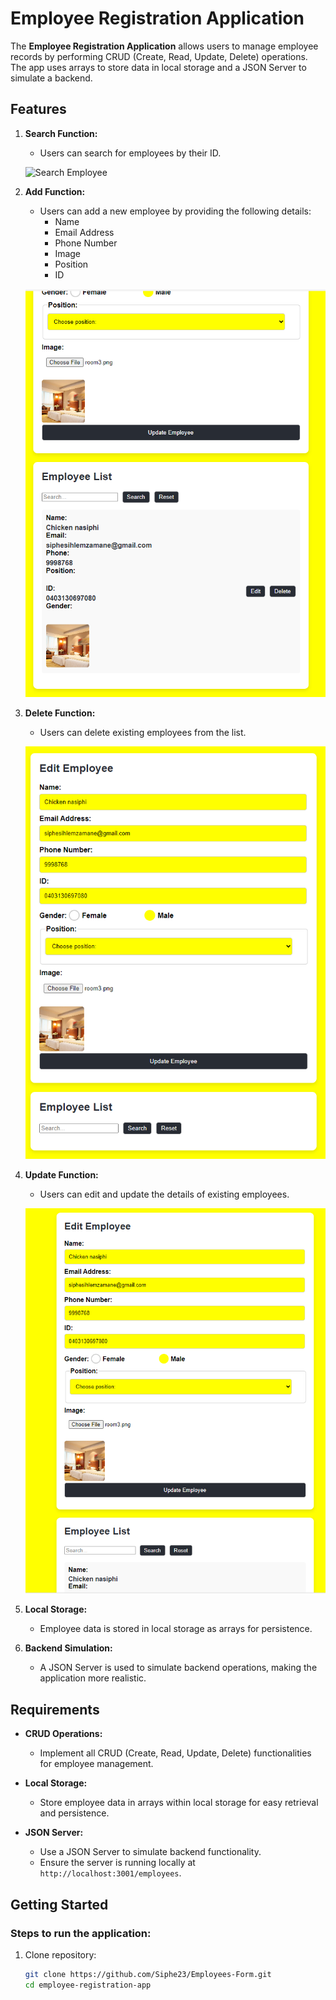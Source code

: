 # Employee Registration Application

The **Employee Registration Application** allows users to manage employee records by performing CRUD (Create, Read, Update, Delete) operations. The app uses arrays to store data in local storage and a JSON Server to simulate a backend.

## Features

1. **Search Function:**
   - Users can search for employees by their ID.

   ![Search Employee](screenshots/search_employee.png)

2. **Add Function:**
   - Users can add a new employee by providing the following details:
     - Name
     - Email Address
     - Phone Number
     - Image
     - Position
     - ID

   ![Add Employee](./src/screenshots/Add.png)

3. **Delete Function:**
   - Users can delete existing employees from the list.

   ![Delete Employee](./src/screenshots/Delete.png)

4. **Update Function:**
   - Users can edit and update the details of existing employees.

   ![Edit Employee](./src/screenshots/edit.png)

5. **Local Storage:**
   - Employee data is stored in local storage as arrays for persistence.

6. **Backend Simulation:**
   - A JSON Server is used to simulate backend operations, making the application more realistic.

## Requirements

- **CRUD Operations:**
  - Implement all CRUD (Create, Read, Update, Delete) functionalities for employee management.

- **Local Storage:**
  - Store employee data in arrays within local storage for easy retrieval and persistence.

- **JSON Server:**
  - Use a JSON Server to simulate backend functionality.
  - Ensure the server is running locally at `http://localhost:3001/employees`.

## Getting Started

### Steps to run the application:

1. Clone  repository:
   ```bash
   git clone https://github.com/Siphe23/Employees-Form.git
   cd employee-registration-app

